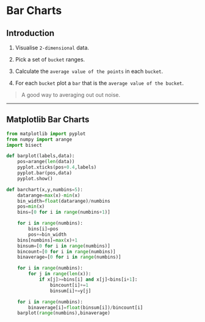 # Bar Charts

## Introduction

1. Visualise `2-dimensional` data.

2. Pick a set of `bucket` ranges.

3. Calculate the `average value of the points` in each `bucket`.

4. For each `bucket` plot a `bar` that is the `average value of the bucket`.

> A good way to averaging out out noise.

---

## Matplotlib Bar Charts

```python
from matplotlib import pyplot
from numpy import arange
import bisect

def barplot(labels,data):
    pos=arange(len(data))
    pyplot.xticks(pos+0.4,labels)
    pyplot.bar(pos,data)
    pyplot.show()

def barchart(x,y,numbins=5):
    datarange=max(x)-min(x)
    bin_width=float(datarange)/numbins
    pos=min(x)
    bins=[0 for i in range(numbins+1)]

    for i in range(numbins):
        bins[i]=pos
        pos+=bin_width
    bins[numbins]=max(x)+1
    binsum=[0 for i in range(numbins)]
    bincount=[0 for i in range(numbins)]
    binaverage=[0 for i in range(numbins)]

    for i in range(numbins):
        for j in range(len(x)):
            if x[j]>=bins[i] and x[j]<bins[i+1]:
                bincount[i]+=1
                binsum[i]+=y[j]

    for i in range(numbins):
        binaverage[i]=float(binsum[i])/bincount[i]
    barplot(range(numbins),binaverage)
```